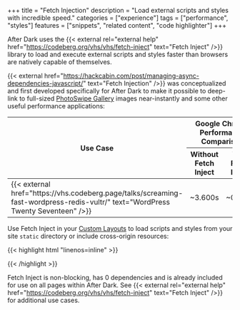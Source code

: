+++
title = "Fetch Injection"
description = "Load external scripts and styles with incredible speed."
categories = ["experience"]
tags = ["performance", "styles"]
features = ["snippets", "related content", "code highlighter"]
+++

After Dark uses the {{< external rel="external help" href="https://codeberg.org/vhs/vhs/fetch-inject" text="Fetch Inject" />}} library to load and execute external scripts and styles faster than browsers are natively capable of themselves.

{{< external href="https://hackcabin.com/post/managing-async-dependencies-javascript/" text="Fetch Injection" />}} was conceptualized and first developed specifically for After Dark to make it possible to deep-link to full-sized [PhotoSwipe  Gallery](/module/hall-of-mirrors) images near-instantly and some other useful performance applications:

<table>
  <thead>
    <tr>
      <th rowspan="2" scope="col">Use Case</th>
      <th colspan="2" scope="col">Google Chrome Performance Comparison</th>
    </tr>
    <tr>
      <th scope="col">Without Fetch Inject</th>
      <th scope="col">With Fetch Inject</th>
    </tr>
  </thead>
  <tbody>
    <td>{{< external href="https://vhs.codeberg.page/talks/screaming-fast-wordpress-redis-vultr/" text="WordPress Twenty Seventeen" />}}</td>
    <td>~3.600s</td>
    <td>~0.918s</td>
  </tbody>
</table>

Use Fetch Inject in your [Custom Layouts](../custom-layouts) to load scripts and styles from your site `static` directory or include cross-origin resources:

{{< highlight html "linenos=inline" >}}
<script>
  fetchInject(['/js/baffle.min.js']).then(() => {
    baffle('header h1').start().reveal(1000);
  })
</script>
{{< /highlight >}}

Fetch Inject is non-blocking, has 0 dependencies and is already included for use on all pages within After Dark. See {{< external rel="external help" href="https://codeberg.org/vhs/vhs/fetch-inject" text="Fetch Inject" />}} for additional use cases.
